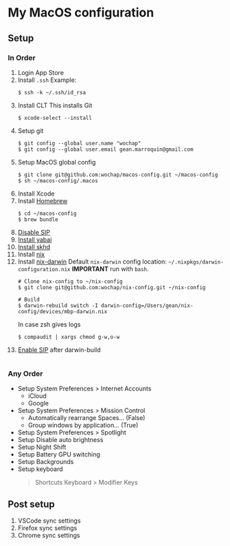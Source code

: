 # My MacOS configuration

## Setup

### In Order

1. Login App Store
1. Install `.ssh`
    Example:
    ```
    $ ssh -k ~/.ssh/id_rsa
    ```
1. Install CLT
    This installs Git
    ```
    $ xcode-select --install
    ```
1. Setup git
    ```
    $ git config --global user.name "wochap"
    $ git config --global user.email gean.marroquin@gmail.com
    ```
1. Setup MacOS global config
    ```
    $ git clone git@github.com:wochap/macos-config.git ~/macos-config
    $ sh ~/macos-config/.macos
    ```
1. Install Xcode
1. Install [Homebrew](https://brew.sh)
    ```
    $ cd ~/macos-config
    $ brew bundle
    ```
1. [Disable SIP](https://github.com/koekeishiya/yabai/wiki/Disabling-System-Integrity-Protection)
1. [Install yabai](https://github.com/koekeishiya/yabai/wiki/Installing-yabai-(latest-release))
1. [Install skhd](https://github.com/koekeishiya/skhd)
1. Install [nix](https://nixos.org/download.html)
1. Install [nix-darwin](https://github.com/LnL7/nix-darwin)
    Default `nix-darwin` config location: `~/.nixpkgs/darwin-configuration.nix`
    **IMPORTANT** run with `bash`.
    ```
    # Clone nix-config to ~/nix-config
    $ git clone git@github.com:wochap/nix-config.git ~/nix-config

    # Build
    $ darwin-rebuild switch -I darwin-config=/Users/gean/nix-config/devices/mbp-darwin.nix
    ```
    In case zsh gives logs
    ```
    $ compaudit | xargs chmod g-w,o-w
1. [Enable SIP](https://github.com/koekeishiya/yabai/wiki/Disabling-System-Integrity-Protection) after darwin-build
    ```

### Any Order

* Setup System Preferences > Internet Accounts
  - iCloud
  - Google
* Setup System Preferences > Mission Control
  - Automatically rearrange Spaces... (False)
  - Group windows by application... (True)
* Setup System Preferences >  Spotlight
* Setup Disable auto brightness
* Setup Night Shift
* Setup Battery GPU switching
* Setup Backgrounds
* Setup keyboard
  > Shortcuts
  > Keyboard > Modifier Keys

## Post setup

1. VSCode sync settings
1. Firefox sync settings
1. Chrome sync settings
